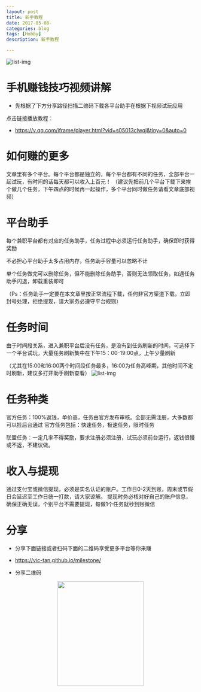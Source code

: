 ```yaml
---
layout: post
title: 新手教程
date: 2017-05-08-
categories: blog
tags: [Hobby]
description: 新手教程

---
```


![list-img](http://xyq.aso0910.com/images/ContentImg/636139721089363607.png)


# 手机赚钱技巧视频讲解

*  先根据了下方分享路径扫描二维码下载各平台助手在根据下视频试玩应用

点击链接播放教程：
*  <https://v.qq.com/iframe/player.html?vid=s05013clwqj&tiny=0&auto=0>



# 如何赚的更多

文章里有多个平台。每个平台都是独立的，每个平台都有不同的任务，全部平台一起试玩，有时间的话每天都可以收入上百元！ （建议先把前几个平台下载下来挨个做几个任务，下午四点的时候再一起操作，多个平台同时做任务请看文章底部视频）


# 平台助手

每个兼职平台都有对应的任务助手，任务过程中必须运行任务助手，确保即时获得奖励

不必担心平台助手太多占用内存，任务助手容量可以忽略不计

单个任务做完可以删除任务，但不能删除任务助手，否则无法领取任务，如遇任务助手闪退，卸载重装即可

（Ps：任务助手一定要在本文章里按正常流程下载，任何非官方渠道下载，立即封号处理，拒绝提现，请大家务必遵守平台规则）


# 任务时间

由于时间段关系，进入兼职平台后没有任务，是没有到任务刷新的时间，可选择下一个平台试玩，大量任务刷新集中在下午15：00-19:00点，上午少量刷新

（尤其在15:00和16:00两个时间段任务最多，16:00为任务高峰期，其他时间不定时刷新，建议多打开助手刷新查看）
![list-img](http://xyq.aso0910.com/images/image/20161105/20161105195009_4266.jpg)

# 任务种类
官方任务：100%返钱，单价高，任务由官方发布审核。全部无需注册，大多数都可以挂后台通过
  官方任务包括：快速任务，极速任务，限时任务

  联盟任务：一定几率不得奖励，要求注册必须注册，试玩必须前台运行，返钱很慢或不返，不建议做。
  
# 收入与提现

通过支付宝或微信提现，必须是实名认证的账户。工作日0-2天到账，周末或节假日会延迟至工作日统一打款，请大家谅解。
提现时务必核对好自己的账户信息，确保正确无误，个别平台不需要提现，每做1个任务就秒到账微信



# 分享
- 分享下面链接或者扫码下面的二维码享受更多平台等你来赚
*  <https://vic-tan.github.io/milestone/>

*  分享二维码
<center>
    <p><img   height="280" width="230" src="http://i4.buimg.com/593662/62f555d0e3fb0102.png" align="center"></p>
</center>
